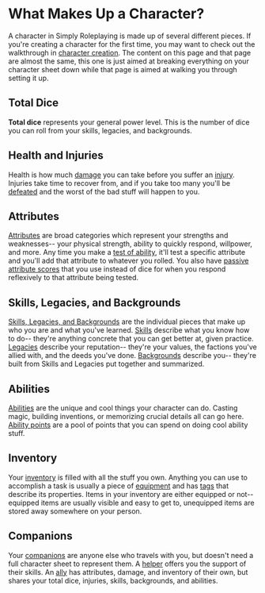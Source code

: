 # What Makes Up a Character?

A character in Simply Roleplaying is made up of several different pieces. If you're creating a character for the first time, you may want to check out the walkthrough in [character creation](../getting_started/creation.md). The content on this page and that page are almost the same, this one is just aimed at breaking everything on your character sheet down while that page is aimed at walking you through setting it up.

## Total Dice

**Total dice** represents your general power level. This is the number of dice you can roll from your skills, legacies, and backgrounds.

## Health and Injuries

Health is how much [damage](damage_and_injuries.md#damage) you can take before you suffer an [injury](damage_and_injuries.md#injury). Injuries take time to recover from, and if you take too many you'll be [defeated](damage_and_injuries.md#defeat) and the worst of the bad stuff will happen to you.

## Attributes

[Attributes](attributes.md) are broad categories which represent your strengths and weaknesses-- your physical strength, ability to quickly respond, willpower, and more. Any time you make a [test of ability](../gameplay/tests.md), it'll test a specific attribute and you'll add that attribute to whatever you rolled. You also have [passive attribute scores](attributes.md#passive-attribute-scores) that you use instead of dice for when you respond reflexively to that attribute being tested.

## Skills, Legacies, and Backgrounds

[Skills, Legacies, and Backgrounds](skills.md) are the individual pieces that make up who you are and what you've learned. [Skills](skills.md#developing-skills) describe what you know how to do-- they're anything concrete that you can get better at, given practice. [Legacies](skills.md#earning-legacies) describe your reputation-- they're your values, the factions you've allied with, and the deeds you've done. [Backgrounds](skills.md#building-a-background) describe you-- they're built from Skills and Legacies put together and summarized.

## Abilities

[Abilities](abilities.md) are the unique and cool things your character can do. Casting magic, building inventions, or memorizing crucial details all can go here. [Ability points](abilities.md#ability-points) are a pool of points that you can spend on doing cool ability stuff.

## Inventory

Your [inventory](equipment.md) is filled with all the stuff you own. Anything you can use to accomplish a task is usually a piece of [equipment](equipment.md#equipment) and has [tags](equipment.md#tags) that describe its properties. Items in your inventory are either equipped or not-- equipped items are usually visible and easy to get to, unequipped items are stored away somewhere on your person.

## Companions

Your [companions](companions.md) are anyone else who travels with you, but doesn't need a full character sheet to represent them. A [helper](companions.md#helpers) offers you the support of their skills. An [ally](companions.md#allies) has attributes, damage, and inventory of their own, but shares your total dice, injuries, skills, backgrounds, and abilities.

